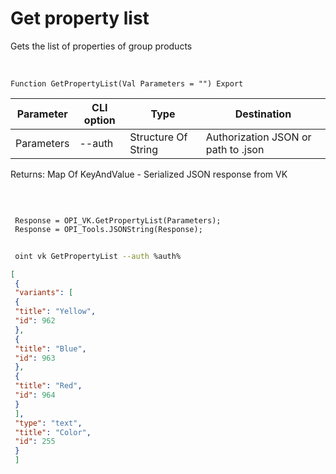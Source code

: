 ﻿---
sidebar_position: 1
---

# Get property list
 Gets the list of properties of group products


<br/>


`Function GetPropertyList(Val Parameters = "") Export`

 | Parameter | CLI option | Type | Destination |
 |-|-|-|-|
 | Parameters | --auth | Structure Of String | Authorization JSON or path to .json |

 
 Returns: Map Of KeyAndValue - Serialized JSON response from VK 

<br/>




```bsl title="Code example"
 
 Response = OPI_VK.GetPropertyList(Parameters);
 Response = OPI_Tools.JSONString(Response);
```
	


```sh title="CLI command example"
 
 oint vk GetPropertyList --auth %auth%

```

```json title="Result"
[
 {
 "variants": [
 {
 "title": "Yellow",
 "id": 962
 },
 {
 "title": "Blue",
 "id": 963
 },
 {
 "title": "Red",
 "id": 964
 }
 ],
 "type": "text",
 "title": "Color",
 "id": 255
 }
 ]
```
